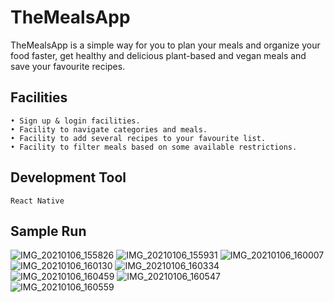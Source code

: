 # TheMealsApp
TheMealsApp is a simple way for you to plan your meals and organize your food faster, get healthy and delicious plant-based and vegan meals and save your favourite recipes.

## Facilities
    • Sign up & login facilities.
    • Facility to navigate categories and meals.
    • Facility to add several recipes to your favourite list.
    • Facility to filter meals based on some available restrictions.

## Development Tool
    React Native

## Sample Run
![IMG_20210106_155826](https://user-images.githubusercontent.com/40027608/103791382-1204b600-504b-11eb-8309-9a4ed4ac4e6a.jpg)
![IMG_20210106_155931](https://user-images.githubusercontent.com/40027608/103792607-783e0880-504c-11eb-8e94-d4e6cdd209ec.jpg)
![IMG_20210106_160007](https://user-images.githubusercontent.com/40027608/103793761-c81ccf80-504c-11eb-9d40-fac32f6189a8.jpg)
![IMG_20210106_160130](https://user-images.githubusercontent.com/40027608/103794010-e08cea00-504c-11eb-8c08-f18edddea5d5.jpg)
![IMG_20210106_160334](https://user-images.githubusercontent.com/40027608/103794076-f39fba00-504c-11eb-9652-4a4f2630c163.jpg)
![IMG_20210106_160459](https://user-images.githubusercontent.com/40027608/103794118-04e8c680-504d-11eb-8539-6239817595e7.jpg)
![IMG_20210106_160547](https://user-images.githubusercontent.com/40027608/103794178-15993c80-504d-11eb-88a8-01ab6de5e2c8.jpg)
![IMG_20210106_160559](https://user-images.githubusercontent.com/40027608/103794217-2053d180-504d-11eb-95e2-32e9b32c84f2.jpg)
